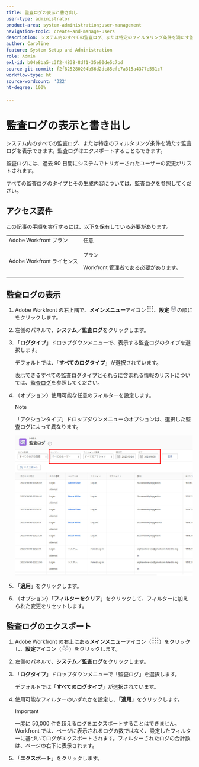 ```yaml
---
title: 監査ログの表示と書き出し
user-type: administrator
product-area: system-administration;user-management
navigation-topic: create-and-manage-users
description: システム内のすべての監査ログ、または特定のフィルタリング条件を満たす監査ログを表示できます。監査ログはエクスポートすることもできます。監査ログには、過去 90 日間にシステムでトリガーされたユーザーの変更がリストされます。
author: Caroline
feature: System Setup and Administration
role: Admin
exl-id: b04e8ba5-c3f2-4838-8df1-35e90de5c7bd
source-git-commit: f2f825280204b56d2dc85efc7a315a4377e551c7
workflow-type: ht
source-wordcount: '322'
ht-degree: 100%

---
```


# 監査ログの表示と書き出し

<!--
**DON'T DELETE, DRAFT OR HIDE THIS ARTICLE. IT IS LINKED TO THE PRODUCT, THROUGH THE CONTEXT SENSITIVE HELP LINKS. **
-->

システム内のすべての監査ログ、または特定のフィルタリング条件を満たす監査ログを表示できます。監査ログはエクスポートすることもできます。

監査ログには、過去 90 日間にシステムでトリガーされたユーザーの変更がリストされます。

すべての監査ログのタイプとその生成内容については、[監査ログ](../../../administration-and-setup/add-users/create-and-manage-users/audit-logs.md)を参照してください。

## アクセス要件

この記事の手順を実行するには、以下を保有している必要があります。

<table style="table-layout:auto"> 
 <col> 
 <col> 
 <tbody> 
  <tr> 
   <td role="rowheader">Adobe Workfront プラン</td> 
   <td>任意</td> 
  </tr> 
  <tr> 
   <td role="rowheader">Adobe Workfront ライセンス</td> 
   <td> <p>プラン </p> <p>Workfront 管理者である必要があります。</p> </td> 
  </tr> 
 </tbody> 
</table>

## 監査ログの表示

1. Adobe Workfront の右上隅で、**メインメニュー**&#x200B;アイコン![](assets/main-menu-icon.png)、**設定**![](assets/gear-icon-settings.png)の順にをクリックします。

1. 左側のパネルで、**システム／監査ログ**&#x200B;をクリックします。
1. 「**ログタイプ**」ドロップダウンメニューで、表示する監査ログのタイプを選択します。

   デフォルトでは、「**すべてのログタイプ**」が選択されています。

   表示できるすべての監査ログタイプとそれらに含まれる情報のリストについては、[監査ログ](../../../administration-and-setup/add-users/create-and-manage-users/audit-logs.md)を参照してください。

1. （オプション）使用可能な任意のフィルターを設定します。

   >[!NOTE]
   >
   >「アクションタイプ」ドロップダウンメニューのオプションは、選択した監査ログによって異なります。

   ![](assets/audit-logs.jpg)

1. 「**適用**」をクリックします。
1. （オプション）「**フィルターをクリア**」をクリックして、フィルターに加えられた変更をリセットします。

## 監査ログのエクスポート

1. Adobe Workfront の右上にある&#x200B;**メインメニュー**&#x200B;アイコン（![](assets/main-menu-icon.png)）をクリックし、**設定**&#x200B;アイコン（![](assets/gear-icon-settings.png)）をクリックします。

1. 左側のパネルで、**システム／監査ログ**&#x200B;をクリックします。

1. 「**ログタイプ**」ドロップダウンメニューで「監査ログ」を選択します。

   デフォルトでは「**すべてのログタイプ**」が選択されています。

1. 使用可能なフィルターのいずれかを設定し、「**適用**」をクリックします。

   >[!IMPORTANT]
   >
   >一度に 50,000 件を超えるログをエクスポートすることはできません。Workfront では、ページに表示されるログの数ではなく、設定したフィルターに基づいてログがエクスポートされます。フィルターされたログの合計数は、ページの右下に表示されます。

1. 「**エクスポート**」をクリックします。
